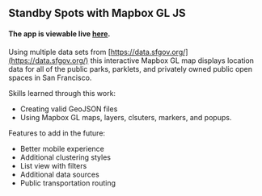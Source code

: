 ## Standby Spots with Mapbox GL JS

#### The app is viewable live [here](https://mwillcox.github.io/standby-spots-gl/).

Using multiple data sets from [https://data.sfgov.org/](https://data.sfgov.org/) this interactive Mapbox GL map displays location data for all of the public parks, parklets, and privately owned public open spaces in San Francisco.

Skills learned through this work:
- Creating valid GeoJSON files
- Using Mapbox GL maps, layers, clsuters, markers, and popups.

Features to add in the future:
- Better mobile experience
- Additional clustering styles
- List view with filters
- Additional data sources
- Public transportation routing